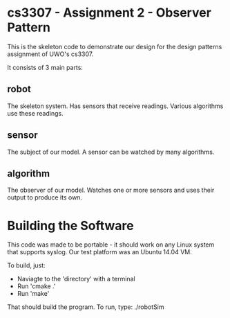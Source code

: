 cs3307 - Assignment 2 - Observer Pattern
========================================

This is the skeleton code to demonstrate our design for the design patterns assignment of UWO's cs3307.

It consists of 3 main parts:

robot
-----
The skeleton system. Has sensors that receive readings. Various algorithms use these readings.

sensor
------
The subject of our model. A sensor can be watched by many algorithms.

algorithm
---------
The observer of our model. Watches one or more sensors and uses their output to produce its own.

Building the Software
=====================

This code was made to be portable - it should work on any Linux system that supports syslog.
Our test platform was an Ubuntu 14.04 VM.

To build, just:
- Naviagte to the 'directory' with a terminal
- Run 'cmake .'
- Run 'make'

That should build the program. To run, type:
./robotSim